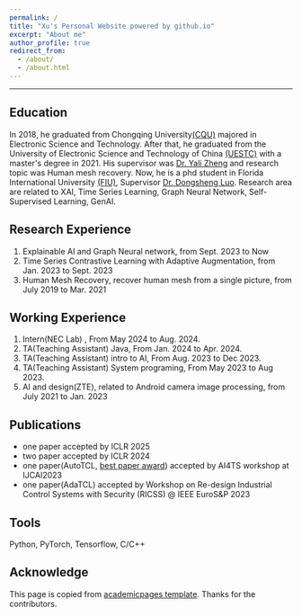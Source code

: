 ```yaml
---
permalink: /
title: "Xu's Personal Website powered by github.io"
excerpt: "About me"
author_profile: true
redirect_from: 
  - /about/
  - /about.html
---
```



-------

Education
---------
In 2018, he graduated from Chongqing University[(CQU)](https://www.cqu.edu.cn) majored in Electronic Science and Technology. After that, he graduated from the University of Electronic Science and Technology of China [(UESTC)](https://www.uest.edu.cn)
with a master's degree in 2021. His supervisor was [Dr. Yali Zheng](http://www.uestc-vml.net/) and research topic was Human mesh recovery.
Now, he is a phd student in Florida International University [(FIU)](https://www.fiu.edu), Supervisor [Dr. Dongsheng Luo](https://users.cs.fiu.edu/~dluo/). 
Research area are related to XAI, Time Series Learning, Graph Neural Network, Self-Supervised Learning, GenAI. 

Research Experience
--------
1. Explainable AI and Graph Neural network, from Sept. 2023 to Now
2. Time Series Contrastive Learning with Adaptive Augmentation, from Jan. 2023 to Sept. 2023
3. Human Mesh Recovery, recover human mesh from a single picture, from July 2019 to Mar. 2021

Working Experience
---------
1. Intern(NEC Lab) , From May 2024 to Aug. 2024.
2. TA(Teaching Assistant) Java, From Jan. 2024 to Apr. 2024.
3. TA(Teaching Assistant) intro to AI, From Aug. 2023 to Dec 2023.
4. TA(Teaching Assistant) System programing, From May 2023 to Aug 2023.
5. AI and design(ZTE), related to Android camera image processing, from July 2021 to Jan. 2023

Publications
-------
- one paper accepted by  ICLR 2025
- two paper accepted by  ICLR 2024
- one paper(AutoTCL, [best paper award](https://ai4ts.github.io/ijcai2023)) accepted by  AI4TS workshop at IJCAI2023
- one paper(AdaTCL) accepted by  Workshop on Re-design Industrial Control Systems with Security (RICSS) @ IEEE EuroS&P 2023 

Tools
------
Python, PyTorch, Tensorflow, C/C++


Acknowledge
------
This page is copied from [academicpages template](https://github.com/academicpages/academicpages.github.io). Thanks for the contributors.
